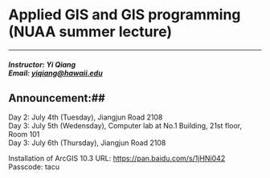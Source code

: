 # Applied GIS and GIS programming (NUAA summer lecture)
---
##### Instructor: Yi Qiang <br/>Email: yiqiang@hawaii.edu 

## Announcement:##
Day 2: July 4th (Tuesday), Jiangjun Road 2108<br>
Day 3: July 5th (Wedensday), Computer lab at No.1 Building, 21st floor, Room 101<br>
Day 3: July 6th (Thursday), Jiangjun Road 2108<br>




Installation of ArcGIS 10.3
URL: https://pan.baidu.com/s/1jHNi042 
Passcode: tacu
